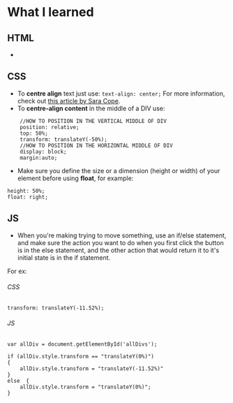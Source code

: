# What I learned
## HTML 
- 
## CSS 
- To __centre align__ text just use: `text-align: center;`
For more information, check out [this article by Sara Cope](https://css-tricks.com/almanac/properties/t/text-align/).
- To **centre-align content** in the middle of a DIV use:
```
    //HOW TO POSITION IN THE VERTICAL MIDDLE OF DIV
    position: relative;
    top: 50%;
    transform: translateY(-50%);    
    //HOW TO POSITION IN THE HORIZONTAL MIDDLE OF DIV
    display: block; 
    margin:auto;

```
- Make sure you define the size or a dimension (height or width) of your element before using **float**, for example: 
```
height: 50%; 
float: right;
```
## JS
- When you're making trying to move something, use an if/else statement, and make sure the action you want to do when you first click the button is in the else statement, and the other action that would return it to it's initial state is in the if statement. 

For ex: 
###### CSS
`transform: translateY(-11.52%);`

###### JS
```
var allDiv = document.getElementById('allDivs');

if (allDiv.style.transform == "translateY(0%)") 
{
    allDiv.style.transform = "translateY(-11.52%)"
}
else  {
    allDiv.style.transform = "translateY(0%)";
}
```